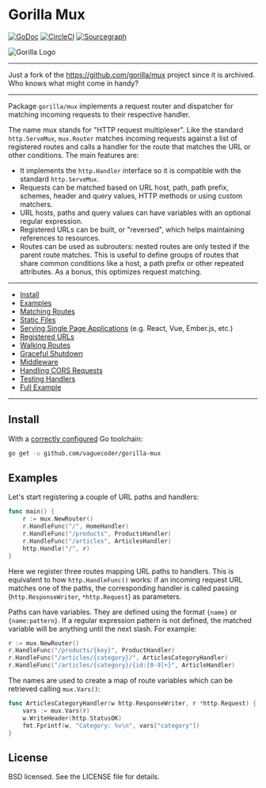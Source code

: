# Gorilla Mux

[![GoDoc](https://godoc.org/github.com/vaguecoder/gorilla-mux?status.svg)](https://godoc.org/github.com/vaguecoder/gorilla-mux)
[![CircleCI](https://circleci.com/gh/gorilla/mux.svg?style=svg)](https://circleci.com/gh/gorilla/mux)
[![Sourcegraph](https://sourcegraph.com/github.com/vaguecoder/gorilla-mux/-/badge.svg)](https://sourcegraph.com/github.com/vaguecoder/gorilla-mux?badge)

![Gorilla Logo](https://cloud-cdn.questionable.services/gorilla-icon-64.png)

---

Just a fork of the https://github.com/gorilla/mux project since it is archived. Who knows what might come in handy?

---

Package `gorilla/mux` implements a request router and dispatcher for matching incoming requests to
their respective handler.

The name mux stands for "HTTP request multiplexer". Like the standard `http.ServeMux`, `mux.Router` matches incoming requests against a list of registered routes and calls a handler for the route that matches the URL or other conditions. The main features are:

* It implements the `http.Handler` interface so it is compatible with the standard `http.ServeMux`.
* Requests can be matched based on URL host, path, path prefix, schemes, header and query values, HTTP methods or using custom matchers.
* URL hosts, paths and query values can have variables with an optional regular expression.
* Registered URLs can be built, or "reversed", which helps maintaining references to resources.
* Routes can be used as subrouters: nested routes are only tested if the parent route matches. This is useful to define groups of routes that share common conditions like a host, a path prefix or other repeated attributes. As a bonus, this optimizes request matching.

---

* [Install](#install)
* [Examples](#examples)
* [Matching Routes](./examples/matching-routes.md)
* [Static Files](./examples/static-files.md)
* [Serving Single Page Applications](./examples/serving-single-page.md) (e.g. React, Vue, Ember.js, etc.)
* [Registered URLs](./examples/registered-urls.md)
* [Walking Routes](./examples/walking-routes.md)
* [Graceful Shutdown](./examples/graceful-shutdown.md)
* [Middleware](./examples/middleware.md)
* [Handling CORS Requests](./examples/handling-cors.md)
* [Testing Handlers](./examples/testing-handlers.md)
* [Full Example](./examples/full-example.md)

---

## Install

With a [correctly configured](https://golang.org/doc/install#testing) Go toolchain:

```sh
go get -u github.com/vaguecoder/gorilla-mux
```

## Examples

Let's start registering a couple of URL paths and handlers:

```go
func main() {
    r := mux.NewRouter()
    r.HandleFunc("/", HomeHandler)
    r.HandleFunc("/products", ProductsHandler)
    r.HandleFunc("/articles", ArticlesHandler)
    http.Handle("/", r)
}
```

Here we register three routes mapping URL paths to handlers. This is equivalent to how `http.HandleFunc()` works: if an incoming request URL matches one of the paths, the corresponding handler is called passing (`http.ResponseWriter`, `*http.Request`) as parameters.

Paths can have variables. They are defined using the format `{name}` or `{name:pattern}`. If a regular expression pattern is not defined, the matched variable will be anything until the next slash. For example:

```go
r := mux.NewRouter()
r.HandleFunc("/products/{key}", ProductHandler)
r.HandleFunc("/articles/{category}/", ArticlesCategoryHandler)
r.HandleFunc("/articles/{category}/{id:[0-9]+}", ArticleHandler)
```

The names are used to create a map of route variables which can be retrieved calling `mux.Vars()`:

```go
func ArticlesCategoryHandler(w http.ResponseWriter, r *http.Request) {
    vars := mux.Vars(r)
    w.WriteHeader(http.StatusOK)
    fmt.Fprintf(w, "Category: %v\n", vars["category"])
}
```

## License

BSD licensed. See the LICENSE file for details.
